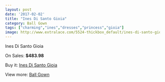 ```yaml
---
layout: post
date: '2017-02-02'
title: "Ines Di Santo Gioia"
category: Ball Gown
tags: ["charming","ines","dresses","princess","gioia"]
image: http://www.extralace.com/5524-thickbox_default/ines-di-santo-gioia.jpg
---
```

Ines Di Santo Gioia

On Sales: **$483.98**
<a href="https://www.extralace.com/ball-gown/2623-ines-di-santo-gioia.html"><amp-img layout="responsive" width="600" height="600" src="//www.extralace.com/5524-thickbox_default/ines-di-santo-gioia.jpg" alt="Ines Di Santo Gioia 0" /></a>

Buy it: [Ines Di Santo Gioia](https://www.extralace.com/ball-gown/2623-ines-di-santo-gioia.html "Ines Di Santo Gioia")

View more: [Ball Gown](https://www.extralace.com/3-ball-gown "Ball Gown")